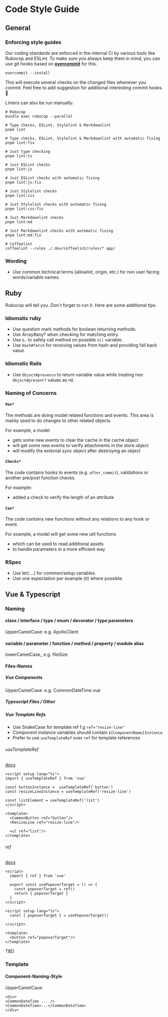 # Code Style Guide

## General

### Enforcing style guides

Our coding standards are enforced in the internal CI by various tools like Rubocop and ESLint.
To make sure you always keep them in mind, you can use git hooks based on
[**overcommit**](https://github.com/sds/overcommit) for this.

```screen
overcommit --install
```

This will execute several checks on the changed files whenever you commit.
Feel free to add suggestion for additional interesting commit hooks. 🚀

Linters can also be run manually:

```screen
# Robocop
bundle exec rubocop --parallel

# Type checks, ESLint, Stylelint & Markdownlint
pnpm lint

# Type checks, ESLint, Stylelint & Markdownlint with automatic fixing
pnpm lint:fix

# Just type checking
pnpm lint:ts

# Just ESLint checks
pnpm lint:js

# Just ESLint checks with automatic fixing
pnpm lint:js:fix

# Just Stylelint checks
pnpm lint:css

# Just Stylelint checks with automatic fixing
pnpm lint:css:fix

# Just Markdownlint checks
pnpm lint:md

# Just Markdownlint checks with automatic fixing
pnpm lint:md:fix

# Coffeelint
coffeelint --rules ./.dev/coffeelint/rules/* app/
```

### Wording

- Use common technical terms (allowlist, origin, etc.) for non user facing words/variable names.

## Ruby

Rubocop will tell you. Don't forget to run it. Here are some additional tips.

### Idiomatic ruby

- Use question mark methods for boolean returning methods.
- Use Array#any? when checking for matching entry.
- Use `&.` to safely call method on possible `nil` variable.
- Use `Hash#fetch` for receiving values from hash and providing fall back value.

### Idiomatic Rails

- Use `Object#presence` to return variable value while treating non `Object#present?` values as nil.

### Naming of Concerns

#### `Has*`

The methods are doing model related functions and events.
This area is mainly used to do changes to other related objects.

For example, a model

- gets some new events to clear the cache in the cache object
- will get some new events to verify attachments in the store object
- will modify the external sync object after destroying an object

#### `Checks*`

The code contains hooks to events (e.g. `after_commit`), validations or another pre/post function checks.

For example:

- added a check to verify the length of an attribute

#### `Can*`

The code contains new functions without any relations to any hook or event.

For example, a model will get some new util functions

- which can be used to read additional assets
- to handle parameters in a more efficient way

### RSpec

- Use let(:...) for common/setup variables.
- Use one expectation per example (it) where possible.

## Vue & Typescript

### Naming

#### class / interface / type / enum / decorator / type parameters

UpperCamelCase: e.g. ApolloClient

#### variable / parameter / function / method / property / module alias

lowerCamelCase_ e.g. fileSize

#### Files-Names

##### Vue Components

UpperCamelCase: e.g. CommonDateTime.vue

##### Typescript Files / Other

##### Vue Template Refs

- Use SnakeCase for template ref f.g `ref="resize-line"`
- Component instance variables should contain `${ComponentName}Instance`
- Prefer to use `useTemplateRef` over `ref` for template references

###### useTemplateRef

[docs](https://vuejs.org/api/composition-api-helpers.html#usetemplateref)

```vue
<script setup lang="ts">
import { useTemplateRef } from 'vue'

const buttonInstance =  useTemplateRef('button')
const resizeLineInstance = useTemplateRef('resize-line')

const listElement = useTemplateRef('list')
</script>

<template>
  <CommonButton ref="button"/>
  <ResizeLine ref="resize-line"/>

  <ul ref="list"/>
</template>
```

###### ref

[docs](https://vuejs.org/api/reactivity-core.html#ref)

```vue
<script>
  import { ref } from 'vue'

  export const usePopoverTarget = () => {
    const popoverTarget = ref()
    return { popoverTarget }
  }
</script>

<script setup lang="ts">
  const { popoverTarget } = usePopoverTarget()

</script>

<template>
  <button ref="popoverTarget"/>
</template>
```

TBD

### Template

#### Component-Naming-Style

UpperCamelCase:

```plain
<div>
<CommonDateTime ... />
<CommonDateTime>...</CommonDateTime>
</div>
```
